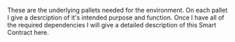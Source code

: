 These are the underlying pallets needed for the environment. On each pallet I give a desrciption of it's intended purpose and function. 
Once I have all of the required dependencies I will give a detailed description of this Smart Contract here. 
